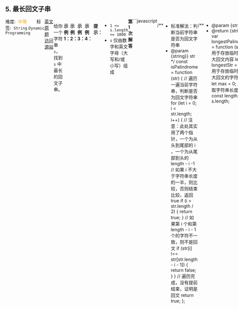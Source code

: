 <div style="font-size: 20px; margin-bottom: 15px; font-weight: bold;">5. 最长回文子串</div>
<div style="display: flex; font-size: 14px; justify-content: space-between;"><div><span style="margin-right: 30px;">难度:&nbsp;&nbsp;<label style="color: rgb(255, 161, 25);">中等</label></span><span style="margin-right: 30px;">标签:&nbsp;&nbsp;<code>String</code>&nbsp;<code>Dynamic Programming</code></span></div><div><span style="margin-right: 15px;"><a href="https://leetcode.com/problems/longest-palindromic-substring/">英文原题</a></span><span><a href="https://leetcode-cn.com/problems/longest-palindromic-substring/">访问源站</a></span></div>
<hr style="height: 1px; margin: 1em 0px;" />
<p>给你一个字符串 <code>s</code>，找到 <code>s</code> 中最长的回文子串。</p>

<p> </p>

<p><strong>示例 1：</strong></p>

<pre>
<strong>输入：</strong>s = "babad"
<strong>输出：</strong>"bab"
<strong>解释：</strong>"aba" 同样是符合题意的答案。
</pre>

<p><strong>示例 2：</strong></p>

<pre>
<strong>输入：</strong>s = "cbbd"
<strong>输出：</strong>"bb"
</pre>

<p><strong>示例 3：</strong></p>

<pre>
<strong>输入：</strong>s = "a"
<strong>输出：</strong>"a"
</pre>

<p><strong>示例 4：</strong></p>

<pre>
<strong>输入：</strong>s = "ac"
<strong>输出：</strong>"a"
</pre>

<p> </p>

<p><strong>提示：</strong></p>

<ul>
	<li><code>1 <= s.length <= 1000</code></li>
	<li><code>s</code> 仅由数字和英文字母（大写和/或小写）组成</li>
</ul>

<hr style="height: 1px; margin: 1em 0px;" />
<strong>第1次解答</strong>
```javascript

/**
 * 标准解法：判断当前字符串是否为回文字符串
 * @param {string}} str
 */
const isPalindrome = function (str) {
  // 遍历一遍当前字符串，判断是否为回文字符串
  for (let i = 0; i < str.length; i++) {
    // 注意：此处其实用了两个指针，一个为从头到尾部的 i ，一个为从尾部到头的 length - i -1
    // 如果 i 不大于字符串长度的一半，则比较，否则结束比较，返回 true
    if (i > str.length / 2) {
      return true;
    }
    // 如果第 i 个和第 length - i - 1 个的字符不一致，则不是回文
    if (str[i] !== str[str.length - i - 1]) {
      return false;
    }
  }
  // 遍历完成，没有提前结束，证明是回文
  return true;
};

/**
 * @param {string} s
 * @return {string}
 */
var longestPalindrome = function (s) {
  // 用于存放临时的最大回文内容
  let longestStr = "";
  // 用于存放临时的最大回文的字符长度
  let max = 0;
  // 获取字符串长度
  const length = s.length;

  // 暴力算法，从第一个开始，直到最后，判断第 i 个到第 j 个元素组成的字符串是否为回文
  for (let i = 0; i < length; i++) {
    // <= 是因为 substring，必须指定长度
    for (let j = i + 1; j <= length; j++) {
      // 获取第 i 个到第 j 个元素组成的字符串
      const subStr = s.substring(i, j);
      // 判断如果是回文，并且如果当前回文的字符串长度比之前最大的回文字符串更大，则替换掉之前的记录
      if (isPalindrome(subStr) && subStr.length > max) {
        // 记录最新的回文字符串
        longestStr = subStr;
        // 记录最大回文字符串长度
        max = subStr.length;
      }
    }
  }
  // 返回最大回文字符串
  return longestStr;
};
```
